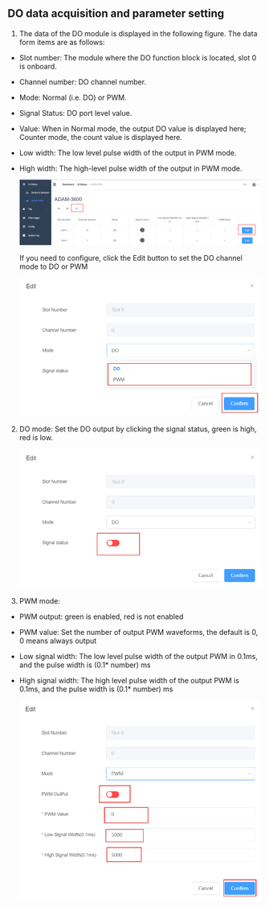 ## DO data acquisition and parameter setting　

1. The data of the DO module is displayed in the following figure. The data form items are as follows:

- Slot number: The module where the DO function block is located, slot 0 is onboard.

- Channel number: DO channel number.

- Mode: Normal (i.e. DO) or PWM.

- Signal Status: DO port level value.

- Value: When in Normal mode, the output DO value is displayed here; Counter mode, the count value is displayed here.

- Low width: The low level pulse width of the output in PWM mode.

- High width: The high-level pulse width of the output in PWM mode.

	![](DO_001.png)

    If you need to configure, click the Edit button to set the DO channel mode to DO or PWM

	![](DO_002.png)


2. DO mode: Set the DO output by clicking the signal status, green is high, red is low.
	
	![](DO_003.png)

3. PWM mode:

- PWM output: green is enabled, red is not enabled

- PWM value: Set the number of output PWM waveforms, the default is 0, 0 means always output

- Low signal width: The low level pulse width of the output PWM in 0.1ms, and the pulse width is (0.1* number) ms

- High signal width: The high level pulse width of the output PWM is 0.1ms, and the pulse width is (0.1* number) ms

	![](DO_004.png)



